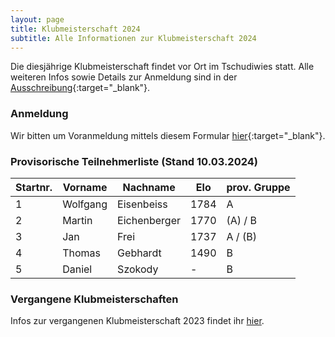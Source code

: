 ```yaml
---
layout: page
title: Klubmeisterschaft 2024
subtitle: Alle Informationen zur Klubmeisterschaft 2024
---
```


Die diesjährige Klubmeisterschaft findet vor Ort im Tschudiwies statt. Alle weiteren Infos sowie Details zur Anmeldung
sind in der [Ausschreibung](Klubmeisterschaft2024.pdf){:target="\_blank"}.

### Anmeldung

Wir bitten um Voranmeldung mittels diesem Formular [hier](https://forms.gle/4bWDWroHpca8rcoG8){:target="\_blank"}.

### Provisorische Teilnehmerliste (Stand 10.03.2024)

| Startnr. | Vorname  | Nachname     | Elo  | prov. Gruppe |
|----------|----------|--------------|------|--------------|
| 1        | Wolfgang | Eisenbeiss   | 1784 | A            |
| 2        | Martin   | Eichenberger | 1770 | (A) / B      |
| 3        | Jan      | Frei         | 1737 | A / (B)      |
| 4        | Thomas   | Gebhardt     | 1490 | B            |
| 5        | Daniel   | Szokody      | -    | B            |

### Vergangene Klubmeisterschaften

Infos zur vergangenen Klubmeisterschaft 2023 findet ihr [hier](../2023).
